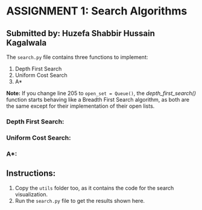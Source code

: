 # ASSIGNMENT 1: Search Algorithms
## Submitted by: Huzefa Shabbir Hussain Kagalwala

The `search.py` file contains three functions to implement:
1. Depth First Search
2. Uniform Cost Search
3. A*

**Note:** If you change line 205 to `open_set = Queue()`, the *depth_first_search()* function starts behaving like a Breadth First Search algorithm, as both are the same except for their implementation of their open lists.

### Depth First Search:

### Uniform Cost Search:

### A*:

## Instructions:
1. Copy the `utils` folder too, as it contains the code for the search visualization.
2. Run the `search.py` file to get the results shown here.


